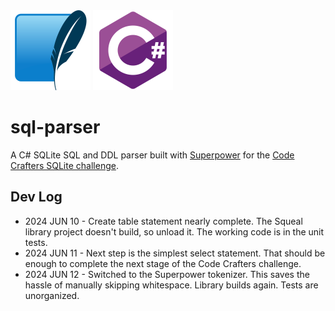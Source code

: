 <div>
<img src="https://github.com/devicons/devicon/blob/master/icons/sqlite/sqlite-original.svg" title="sqlite-logo" alt="sqlite-logo" height="128" />
<img src="https://github.com/devicons/devicon/blob/master/icons/csharp/csharp-original.svg" title="csharp-logo" alt="csharp-logo" height="128" />


# sql-parser
A C# SQLite SQL and DDL parser built with [Superpower](https://github.com/datalust/superpower) for the [Code Crafters SQLite challenge](https://app.codecrafters.io/courses/sqlite/introduction).

## Dev Log
- 2024 JUN 10 - Create table statement nearly complete. The Squeal library project doesn't build, so unload it. The working code is in the unit tests.
- 2024 JUN 11 - Next step is the simplest select statement. That should be enough to complete the next stage of the Code Crafters challenge.
- 2024 JUN 12 - Switched to the Superpower tokenizer. This saves the hassle of manually skipping whitespace. Library builds again. Tests are unorganized.
</div>
